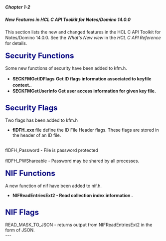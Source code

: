 ##### Chapter 1-2
##### New Features in HCL C API Toolkit for Notes/Domino 14.0.0

This section lists the new and changed features in the HCL C API Toolkit for Notes/Domino 14.0.0<font color="#242424" face="Segoe UI">.</font> See the <i>What's New view</i> in the <i>HCL C API Reference </i>for details.<br>
<b><font size="5" color="#000080"> </font></b><br>
<b><font size="5" color="#000080">Security Functions</font></b><br>
<br>
Some new  functions of security have been added to kfm.h.<br>

<ul type="disc">
<li><b>SECKFMGetIDFlags</b><font size="4"> </font>	<b>Get ID flags information associated to keyfile context.</b><font size="4" face="Times New Roman">.</font> 
<li><b>SECKFMGetUserInfo</b>   <b><font size="4" color="#242424" face="Segoe UI"> </font></b><font size="4">    </font><b>Get user access information for given key file.</b><br>
</ul>
<br>
<b><font size="5" color="#000080">Security Flags</font></b><br>
<br>
Two flags has been added to kfm.h<br>

<ul type="disc">
<li><b><font size="5" color="#000080"> </font></b><b>flDFH_xxx      </b>file define the ID File Header flags.  These flags are stored in the header of an ID file.<br>
</ul>
<br>
             fIDFH_Password	  -  File is password protected<br>
<br>
      	     fIDFH_PWShareable	  -  Password may be shared by all processes.<br>
<br>
<b><font size="5" color="#000080">NIF Functions</font></b><br>
<br>
A  new function of nif have been added to nif.h.<br>

<ul type="disc">
<li><b>NIFReadEntriesExt2</b><b> - Read collection index information .</b></ul>
<br>
<b><font size="5" color="#000080">NIF Flags</font></b><br>
<br>
READ_MASK_TO_JSON	  -  returns output from NIFReadEntriesExt2 in the form of JSON.
<br>
---
